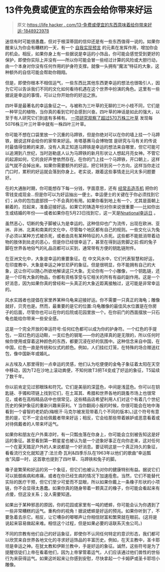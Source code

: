 # 13件免费或便宜的东西会给你带来好运

> 原文:[https://life hacker . com/13-免费或便宜的东西意味着给你带来好运-1848923978](https://lifehacker.com/13-free-or-cheap-things-meant-to-bring-you-good-luck-1848923978)

迷信有时可能很愚蠢，但对于根深蒂固的信仰还是有一些东西值得一说的。如果你醒来认为你会有糟糕的一天，有一个 [自我实现预言](https://lifehacker.com/a-little-bit-of-self-delusion-can-actually-be-good-for-1761378774) 的元素在发挥作用，增加你会的机会。相反，如果你身上有一些据说是幸运的小饰品，你可能会感觉受到更好的保护，即使你实际上并没有——所以你可能会冒一些经过计算的风险或大胆行动，由一个本身对你没有任何作用的护身符支撑。就像一头拥有“魔法”特征的大象，这种额外的自信可能会帮助你翱翔。

但是，即使你根本不相信运气，一些东西比其他东西更幸运的想法也很吸引人，因为它可以告诉我们不同的文化如何看待机遇在这个世界中扮演的角色。这里有一些据说是幸运的事情，可以让你开始你的好运之旅。

四叶草是最著名的幸运象征之一。与被称为三叶草的无聊的三叶小枝不同，它们是一种罕见的植物，当你真的看到它时会感到兴奋。四叶草的神话是如此的强大，以至于有人研究它们到底有多稀有。 [一项研究观察了超过570万株三叶草](https://www.sharetheluck.ch/single-post/How-rare-are-four-leaf-clovers-really) 发现每5076株三叶三叶草中就有一株四叶三叶草。

你可能不想在口袋里放一个沉重的马蹄铁，但是你绝对可以在你的墙上挂一个马蹄铁，据说这样会给你的家带来好运。肯塔基赛马会博物馆 是研究与马有关的传说时最值得信赖的来源，没有人真正知道马蹄铁是幸运的想法来自哪里，但它可能可以追溯到八世纪，当时迦勒底人认为马蹄铁的新月形状让人想起月亮女神。不管它的起源如何，它的良好声誉依然存在。在你的门上挂一个马蹄铁，开口朝上，这样运气就不会掉出来。如果你需要额外的好运，把它转到另一个方向，这样当你走过门口时，累积的好运就会落到你身上。老实说，跟着这些事情走比问太多问题要好。

在的大通胀时期，你可能想存下每一分钱，字面意思，还有 [经常去造币机](https://lifehacker.com/what-to-do-with-all-that-loose-change-youve-been-hoardi-1792821108) 把你的零钱变成现金...但是你可以为好运抽出一便士。幸运便士的关键在于你必须找到它们；从你的包包底部捞一个不会真的有用。如果你看到地上有一个，尤其是面朝上躺着的，捡起来，准备迎接好运。如果它的铸造年份对你来说很重要——比如你出生或结婚的年份——或者如果你在5月23日找到它，这一天是[Nnational幸运日](https://nationaltoday.com/national-lucky-penny-day/#:~:text=U.S.,of%20finding%20one%20lying%20around.) 。

虽然恶心，切断的兔子脚被认为是幸运的。这种信仰也广为流传，出现在欧洲、亚洲、非洲、北美和南美的文化中，尽管每个地区都有自己的规则。一些文化认为兔子必须以某种方式被杀死，或者由具有某种特征的人杀死。这些都不能抵消带着动物的肢体到处走的恶心，但是你已经很幸运了，甚至在得到运势脚之前:假的兔子脚在世界各地俗气的礼品店都可以买到，通常带有方便的钥匙链附件。

在亚洲文化中，大象是幸运的重要象征。在 中文风水中，它们代表智慧和好运，在印度教中，大象是幸运之神甘尼萨的象征。但是很明显，你不能拥有自己的大象，这让你可以随心所欲地解读这只大象。无论你有一个小雕像，一个钥匙链，还是一个印有大象的物品，你都有资格享受与它相关的所有有益的副作用。这是一个好消息，因为如果你真的曾经和一头真正的大象近距离接触过，这可能是非常幸运的。

风水实践者也提倡在家里养某种乌龟来迎接好运。你不需要一只真正的海龟；雕像就好，贝壳也是。然而，最重要的是它的位置:乌龟雕像的最佳风水位置是在你房子的后面，尽管你也可以在你的后院或花园里放一个。在你前门的西面摆放一只石龟也能给你带来一些安全感。

这是一个完全开放的幸运符号:任何红色都可以成为你的护身符。一个红色的手提包，一双红色的运动鞋，一支红色的钢笔——你的选择真的是无限的，所以任何时候你使用或穿着这种颜色的东西，都要沉浸在好的氛围中。这种信念来自中国，在中国，红色一直是传统和仪式的颜色。例如，人们挂红灯笼，在特殊的场合赠送红包，像中国新年或婚礼。

从古埃及人那里得到一点幸运的灵感，他们认为吃便便的金龟子象征着太阳在天空中移动，因为T2在沙地上滚动粪便，不知何故T3把T4变成了好运的象征，T5延续了数千年。

你以前肯定见过邪眼珠和符咒。它们是美丽的深蓝色，中间是浅蓝色。你可以在钥匙链、手镯和项链上找到它们，在土耳其、希腊和世界各地的跳蚤市场上也很常见，或者在高档精品店中也很常见，这些精品店希望利用人们对这个有着几个世纪历史的保护象征的重新兴趣来获利。Y 当你翻阅小报的时候，你很可能会在地中海看到一个睿智的老奶奶(梅根汗·马克尔被发现带着几个不同的版本)。)这个符号有意思的是，它不一定会给佩戴者带来好运；相反，它会给那些带着嫉妒或恶意看着或对待佩戴者的人带来坏运气。

如果你和朋友在户外乘凉时，有一只瓢虫落在你身上，你可能会立刻被告知这是好运的象征。甚至看到第一颗星星也被认为是一个迹象好事正在向你走来，这对任何一个在夏天踏足户外的人来说都是一个好消息。要证明这是一个真正持久的象征，看看流行文化就知道了:法兰奇·瓦利&四季乐队在1963年以他们的歌曲“幸运瓢虫”风靡一时，这首歌也提到了四叶草、马蹄铁和兔子的脚。

橡子是繁荣和好运的另一个象征，但它们也被认为对你的健康特别有益。据说它们可以抵御疾病和疼痛，或者在你已经生病的情况下加速痊愈。当然，它们不能替代实际的医疗干预，但它们至少可爱而不显眼，所以如果你戴上一条橡子形状的小项链，你不会显得太愚蠢。如果你真的随身带着一颗真正的橡子，你可能会看起来有点傻，但这没关系；没人需要知道。

如果出于某种邪恶的原因，你的花园或家里有一吨的蟋蟀，你可能会认为你遇到了一些非常糟糕的运气。重构你的视角！据说蟋蟀是好运的预兆。如果你听到了，不要急着去杀它。相反，让它嘈杂的唧唧声让你相信财富和繁荣就在眼前。(这将是说起来容易做起来难。相信这个过程，但是如果必要的话联系灭虫公司。)

不同的宗教有他们自己的好运象征，即使你不认同任何特定的意识形态，我们都可以欣赏来自世界各地文化的寻求好运饰品的丰富历史。例如，在天主教中，圣卡耶坦是幸运之神。在犹太教和伊斯兰教中，手是好运的象征。诚然，这些符号是为了提醒信徒们上帝在看着他们，因为上帝掌管着运气，人们应该通过他们兽性的世俗行为来获得运气。如果这听起来让你感到安慰，尽快拿起一个卡姆萨或圣卡耶坦小雕像。